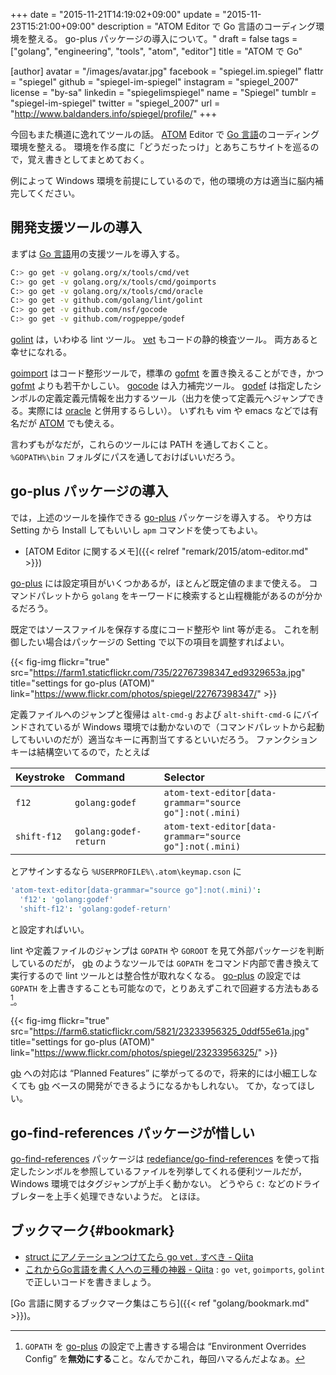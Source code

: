 +++
date = "2015-11-21T14:19:02+09:00"
update = "2015-11-23T15:21:00+09:00"
description = "ATOM Editor で Go 言語のコーディング環境を整える。 go-plus パッケージの導入について。"
draft = false
tags = ["golang", "engineering", "tools", "atom", "editor"]
title = "ATOM で Go"

[author]
  avatar = "/images/avatar.jpg"
  facebook = "spiegel.im.spiegel"
  flattr = "spiegel"
  github = "spiegel-im-spiegel"
  instagram = "spiegel_2007"
  license = "by-sa"
  linkedin = "spiegelimspiegel"
  name = "Spiegel"
  tumblr = "spiegel-im-spiegel"
  twitter = "spiegel_2007"
  url = "http://www.baldanders.info/spiegel/profile/"
+++

今回もまた横道に逸れてツールの話。
[ATOM] Editor で [Go 言語]のコーディング環境を整える。
環境を作る度に「どうだったっけ」とあちこちサイトを巡るので，覚え書きとしてまとめておく。

例によって Windows 環境を前提にしているので，他の環境の方は適当に脳内補完してください。

## 開発支援ツールの導入

まずは [Go 言語]用の支援ツールを導入する。

```bash
C:> go get -v golang.org/x/tools/cmd/vet
C:> go get -v golang.org/x/tools/cmd/goimports
C:> go get -v golang.org/x/tools/cmd/oracle
C:> go get -v github.com/golang/lint/golint
C:> go get -v github.com/nsf/gocode
C:> go get -v github.com/rogpeppe/godef
```

[golint] は，いわゆる lint ツール。
[vet] もコードの静的検査ツール。
両方あると幸せになれる。

[goimport] はコード整形ツールで，標準の [gofmt] を置き換えることができ，かつ [gofmt] よりも若干かしこい。
[gocode] は入力補完ツール。
[godef] は指定したシンボルの定義定義元情報を出力するツール（出力を使って定義元へジャンプできる。実際には [oracle] と併用するらしい）。
いずれも vim や emacs などでは有名だが [ATOM] でも使える。

言わずもがなだが，これらのツールには PATH を通しておくこと。
`%GOPATH%\bin` フォルダにパスを通しておけばいいだろう。

## go-plus パッケージの導入

では，上述のツールを操作できる [go-plus] パッケージを導入する。
やり方は Setting から Install してもいいし `apm` コマンドを使ってもよい。

- [ATOM Editor に関するメモ]({{< relref "remark/2015/atom-editor.md" >}})

[go-plus] には設定項目がいくつかあるが，ほとんど既定値のままで使える。
コマンドパレットから `golang` をキーワードに検索すると山程機能があるのが分かるだろう。

既定ではソースファイルを保存する度にコード整形や lint 等が走る。
これを制御したい場合はパッケージの Setting で以下の項目を調整すればよい。

{{< fig-img flickr="true" src="https://farm1.staticflickr.com/735/22767398347_ed9329653a.jpg" title="settings for go-plus (ATOM)" link="https://www.flickr.com/photos/spiegel/22767398347/" >}}

定義ファイルへのジャンプと復帰は `alt-cmd-g` および `alt-shift-cmd-G` にバインドされているが Windows 環境では動かないので（コマンドパレットから起動してもいいのだが）適当なキーに再割当てするといいだろう。
ファンクションキーは結構空いてるので，たとえば

| Keystroke   | Command               | Selector |
|:------------|:----------------------|:---------|
| `f12`       | `golang:godef`        | `atom-text-editor[data-grammar="source go"]:not(.mini)` |
| `shift-f12` | `golang:godef-return` | `atom-text-editor[data-grammar="source go"]:not(.mini)` |

とアサインするなら `%USERPROFILE%\.atom\keymap.cson` に

```cson
'atom-text-editor[data-grammar="source go"]:not(.mini)':
  'f12': 'golang:godef'
  'shift-f12': 'golang:godef-return'
```

と設定すればいい。

lint や定義ファイルのジャンプは `GOPATH` や `GOROOT` を見て外部パッケージを判断しているのだが， [gb] のようなツールでは `GOPATH` をコマンド内部で書き換えて実行するので lint ツールとは整合性が取れなくなる。
[go-plus] の設定では `GOPATH` を上書きすることも可能なので，とりあえずこれで回避する方法もある[^a]。

[^a]: `GOPATH` を [go-plus] の設定で上書きする場合は “Environment Overrides Config” を**無効にする**こと。なんでかこれ，毎回ハマるんだよなぁ。

{{< fig-img flickr="true" src="https://farm6.staticflickr.com/5821/23233956325_0ddf55e61a.jpg" title="settings for go-plus (ATOM)" link="https://www.flickr.com/photos/spiegel/23233956325/" >}}

[gb] への対応は “Planned Features” に挙がってるので，将来的には小細工しなくても [gb] ベースの開発ができるようになるかもしれない。
てか，なってほしい。

## go-find-references パッケージが惜しい

[go-find-references] パッケージは [redefiance/go-find-references](https://github.com/redefiance/go-find-references) を使って指定したシンボルを参照しているファイルを列挙してくれる便利ツールだが， Windows 環境ではタグジャンプが上手く動かない。
どうやら `C:` などのドライブレターを上手く処理できないようだ。
とほほ。

## ブックマーク{#bookmark}

- [struct にアノテーションつけてたら go vet . すべき - Qiita](http://qiita.com/amanoiverse/items/fcd25db64f341ad2471f)
- [これからGo言語を書く人への三種の神器 - Qiita](http://qiita.com/osamingo/items/d5ec42fb8587d857310a) : `go vet`, `goimports`, `golint` で正しいコードを書きましょう。

[Go 言語に関するブックマーク集はこちら]({{< ref "golang/bookmark.md" >}})。

[Go 言語]: https://golang.org/ "The Go Programming Language"
[ATOM]: https://atom.io/ "Atom"
[golint]: https://github.com/golang/lint "golang/lint"
[vet]: https://golang.org/cmd/vet/ "vet - The Go Programming Language"
[goimport]: https://godoc.org/golang.org/x/tools/cmd/goimports "goimports - GoDoc"
[gofmt]: https://golang.org/cmd/gofmt/ "gofmt - The Go Programming Language"
[gocode]: https://github.com/nsf/gocode "nsf/gocode"
[godef]: https://github.com/rogpeppe/godef "rogpeppe/godef"
[oracle]: https://godoc.org/golang.org/x/tools/cmd/oracle "oracle - GoDoc"
[go-plus]: https://atom.io/packages/go-plus "go-plus"
[gb]: http://getgb.io/ "gb - A project based build tool for Go"
[go-find-references]: https://atom.io/packages/go-find-references "go-find-references"